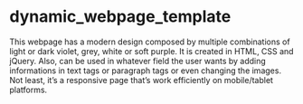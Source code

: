 # dynamic_webpage_template
This webpage has a modern design composed by multiple combinations of light or dark violet, grey, white or soft purple. It is created in HTML, CSS and jQuery. Also, can be used in whatever field the user wants by adding informations in text tags or paragraph tags or even changing the images. Not least, it’s a responsive page that’s work efficiently on mobile/tablet platforms.
